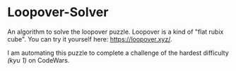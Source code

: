 # Loopover-Solver

An algorithm to solve the loopover puzzle. Loopover is a kind of "flat rubix cube". You can try it yourself here: https://loopover.xyz/.

I am automating this puzzle to complete a challenge of the hardest difficulty *(kyu 1)* on CodeWars.
